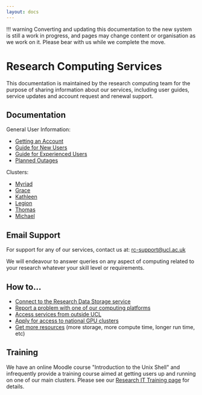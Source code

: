 ```yaml
---
layout: docs
---
```


!!! warning
    Converting and updating this documentation to the new system is still a work in progress, and pages may change content or organisation as we work on it. Please bear with us while we complete the move.


# Research Computing Services

This documentation is maintained by the research computing team for the purpose
of sharing information about our services, including user guides,
service updates and account request and renewal support.

## Documentation

General User Information:

 - [Getting an Account](Account_Services)
 - [Guide for New Users](New_Users)
 - [Guide for Experienced Users](Experienced_Users)
 - [Planned Outages](Planned_Outages)

Clusters:

 - [Myriad](Clusters/Myriad)
 - [Grace](Clusters/Grace)
 - [Kathleen](Clusters/Kathleen)
 - [Legion](Clusters/Legion)
 - [Thomas](Clusters/Thomas)
 - [Michael](Clusters/Michael)

## Email Support

For support for any of our services, contact us at: [rc-support@ucl.ac.uk](mailto:rc-support@ucl.ac.uk)

We will endeavour to answer queries on any aspect of computing related to your research whatever your skill level or requirements.

## How to...

 - [Connect to the Research Data Storage service](Connecting_to_Research_Data_Services)
 - [Report a problem with one of our computing platforms](Reporting_problems)
 - [Access services from outside UCL](howto.md#logging-in-from-outside-the-ucl-firewall)
 - [Apply for access to national GPU clusters](Supplementary/GPU_Clusters.md)
 - [Get more resources](Additional_Resource_Requests.md) (more storage, more compute time, longer run time, etc)

## Training

We have an online Moodle course "Introduction to the Unix Shell" and infrequently provide a training course aimed at getting users up and running on one of our main clusters. Please see our [Research IT Training page](https://www.ucl.ac.uk/isd/services/research-it/research-it-training) for details.

